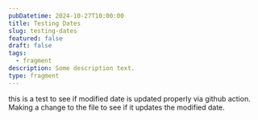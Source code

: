 ```yaml
---
pubDatetime: 2024-10-27T10:00:00
title: Testing Dates
slug: testing-dates
featured: false
draft: false
tags:
  - fragment
description: Some description text.
type: fragment
---
```


this is a test to see if modified date is updated properly via github action. Making a change to the file to see if it updates the modified date.